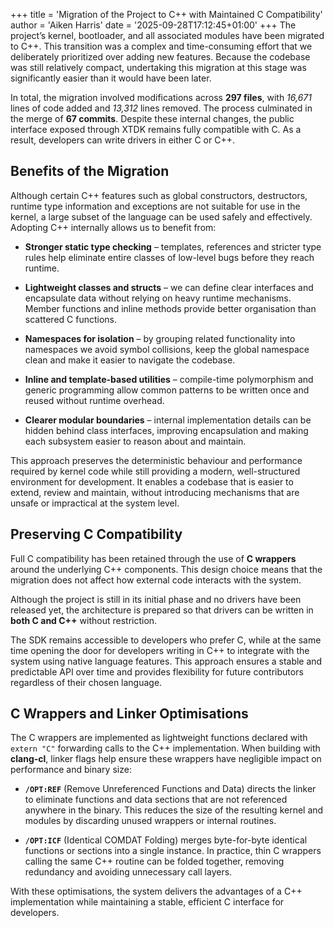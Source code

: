 +++
title = 'Migration of the Project to C++ with Maintained C Compatibility'
author = 'Aiken Harris'
date = '2025-09-28T17:12:45+01:00'
+++
The project’s kernel, bootloader, and all associated modules have been migrated to C++. This transition was a complex
and time-consuming effort that we deliberately prioritized over adding new features. Because the codebase was still
relatively compact, undertaking this migration at this stage was significantly easier than it would have been later.

In total, the migration involved modifications across **297 files**, with *16,671* lines of code added and *13,312*
lines removed. The process culminated in the merge of **67 commits**. Despite these internal changes, the public
interface exposed through XTDK remains fully compatible with C. As a result, developers can write drivers in either C
or C++.

## Benefits of the Migration
Although certain C++ features such as global constructors, destructors, runtime type information and exceptions are not
suitable for use in the kernel, a large subset of the language can be used  safely and effectively. Adopting C++
internally allows us to benefit from:

- **Stronger static type checking** – templates, references and stricter type rules help eliminate entire classes of
  low-level bugs before they reach runtime.

- **Lightweight classes and structs** – we can define clear interfaces and encapsulate data without relying on heavy
  runtime mechanisms. Member functions and inline methods provide better organisation than scattered C functions.

- **Namespaces for isolation** – by grouping related functionality into namespaces we avoid symbol collisions, keep the
  global namespace clean and make it easier to navigate the codebase.

- **Inline and template-based utilities** – compile-time polymorphism and generic programming allow common patterns to
  be written once and reused without runtime overhead.

- **Clearer modular boundaries** – internal implementation details can be hidden behind class interfaces, improving
  encapsulation and making each subsystem easier to reason about and maintain.

This approach preserves the deterministic behaviour and performance required by kernel code while still providing
a modern, well-structured environment for development. It enables a codebase that is easier to extend, review and
maintain, without introducing mechanisms that are unsafe or impractical at the system level.

## Preserving C Compatibility
Full C compatibility has been retained through the use of **C wrappers** around the underlying C++  components. This
design choice means that the migration does not affect how external code interacts  with the system.

Although the project is still in its initial phase and no drivers have been released yet, the  architecture is prepared
so that drivers can be written in **both C and C++** without restriction.

The SDK remains accessible to developers who prefer C, while at the same time opening the door for developers writing in
C++ to integrate with the system using native language features. This  approach ensures a stable and predictable API
over time and provides flexibility for future contributors regardless of their chosen language.

## C Wrappers and Linker Optimisations
The C wrappers are implemented as lightweight functions declared with `extern "C"` forwarding calls to the C++
implementation. When building with **clang-cl**, linker flags help ensure these wrappers have negligible impact on
performance and binary size:

- **`/OPT:REF`** (Remove Unreferenced Functions and Data) directs the linker to eliminate functions and data sections
  that are not referenced anywhere in the binary. This reduces the size of the resulting kernel and modules by
  discarding unused wrappers or internal routines.

- **`/OPT:ICF`** (Identical COMDAT Folding) merges byte-for-byte identical functions or sections into a single instance.
  In practice, thin C wrappers calling the same C++ routine can be folded together, removing redundancy and avoiding
  unnecessary call layers.

With these optimisations, the system delivers the advantages of a C++ implementation while maintaining a stable,
efficient C interface for developers.
